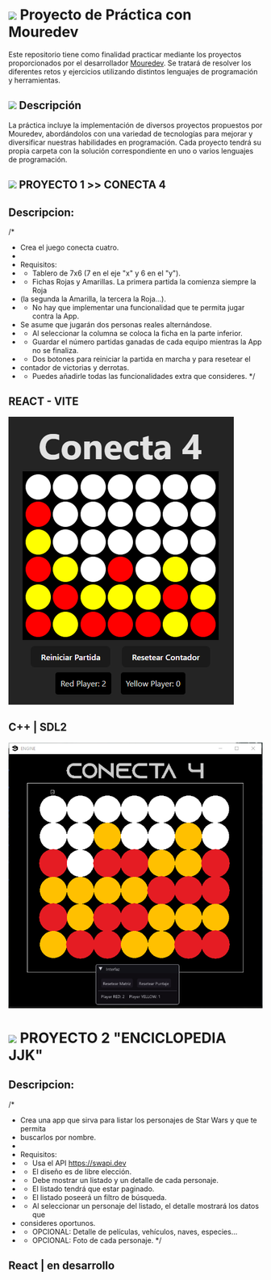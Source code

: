 # <img src="https://raw.githubusercontent.com/SamHerbert/SVG-Loaders/5deed925369e57e9c58ba576ce303466984db501/svg-loaders/bars.svg" width = 20px> Proyecto de Práctica con Mouredev

Este repositorio tiene como finalidad practicar mediante los proyectos proporcionados por el desarrollador [Mouredev](https://retosdeprogramacion.com/proyectos/). Se tratará de resolver los diferentes retos y ejercicios utilizando distintos lenguajes de programación y herramientas.

## <img src="https://raw.githubusercontent.com/SamHerbert/SVG-Loaders/5deed925369e57e9c58ba576ce303466984db501/svg-loaders/bars.svg" width = 20px> Descripción

La práctica incluye la implementación de diversos proyectos propuestos por Mouredev, abordándolos con una variedad de tecnologías para mejorar y diversificar nuestras habilidades en programación. Cada proyecto tendrá su propia carpeta con la solución correspondiente en uno o varios lenguajes de programación.

## <img src="https://raw.githubusercontent.com/SamHerbert/SVG-Loaders/5deed925369e57e9c58ba576ce303466984db501/svg-loaders/bars.svg" width = 20px> PROYECTO 1 >> CONECTA 4 
## Descripcion:
/*
 * Crea el juego conecta cuatro.
 *
 * Requisitos:
 * - Tablero de 7x6 (7 en el eje "x" y 6 en el "y").
 * - Fichas Rojas y Amarillas. La primera partida la comienza siempre la Roja
 *   (la segunda la Amarilla, la tercera la Roja...).
 * - No hay que implementar una funcionalidad que te permita jugar contra la App.
 *   Se asume que jugarán dos personas reales alternándose.
 * - Al seleccionar la columna se coloca la ficha en la parte inferior.
 * - Guardar el número partidas ganadas de cada equipo mientras la App no se finaliza.
 * - Dos botones para reiniciar la partida en marcha y para resetear el
 *   contador de victorias y derrotas.
 * - Puedes añadirle todas las funcionalidades extra que consideres.
 */
 
## REACT - VITE
![REACT](./P_1_Conecta_4/ReactVite/capturas/scrnli_30_5_2024_8-20-17%20p-m-.png)
## C++ | SDL2
![C/C++](./P_1_Conecta_4/Dev_C++/Develop/res/Captures/Game.PNG)

# <img src="https://raw.githubusercontent.com/SamHerbert/SVG-Loaders/5deed925369e57e9c58ba576ce303466984db501/svg-loaders/bars.svg" width = 20px> PROYECTO 2 "ENCICLOPEDIA JJK"

## Descripcion:

/*
 * Crea una app que sirva para listar los personajes de Star Wars y que te permita
 * buscarlos por nombre.
 *
 * Requisitos:
 * - Usa el API https://swapi.dev
 * - El diseño es de libre elección.
 * - Debe mostrar un listado y un detalle de cada personaje.
 * - El listado tendrá que estar paginado.
 * - El listado poseerá un filtro de búsqueda.
 * - Al seleccionar un personaje del listado, el detalle mostrará los datos que
 *   consideres oportunos.
 * - OPCIONAL: Detalle de películas, vehículos, naves, especies...
 * - OPCIONAL: Foto de cada personaje.
 */

 ## React | en desarrollo

